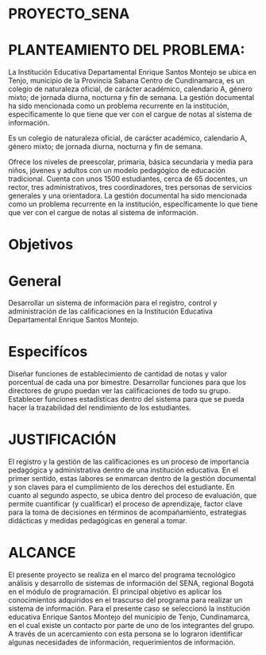 # PROYECTO_SENA




# PLANTEAMIENTO DEL PROBLEMA:
La Institución Educativa Departamental Enrique Santos Montejo se ubica en Tenjo, municipio de la Provincia Sabana Centro de Cundinamarca, es un colegio de naturaleza oficial, de carácter académico,  calendario A, género mixto; de jornada diurna, nocturna y fin de semana.
La gestión documental ha sido mencionada como un problema recurrente en la institución, específicamente lo que tiene que ver con el cargue de notas al sistema de información.

Es un colegio de naturaleza oficial, de carácter académico,  calendario A, género mixto; de jornada diurna, nocturna y fin de semana.

Ofrece los niveles de preescolar,  primaria, básica secundaria y media para niños, jóvenes y adultos con un modelo pedagógico de educación tradicional. Cuenta con unos 1500 estudiantes, cerca de 65 docentes, un rector, tres administrativos, tres coordinadores, tres personas de servicios generales y una orientadora.
La gestión documental ha sido mencionada como un problema recurrente en la institución, específicamente lo que tiene que ver con el cargue de notas al sistema de información.




# Objetivos

# General
Desarrollar un sistema de información para el registro, control y administración de las calificaciones en la Institución Educativa Departamental Enrique Santos Montejo.

# Especifícos
Diseñar  funciones de establecimiento de cantidad de notas y valor porcentual de cada una por bimestre.
Desarrollar funciones para que los directores de grupo puedan ver las calificaciones de todo su grupo.
Establecer funciones estadísticas dentro del sistema para que se pueda hacer la trazabilidad del rendimiento de los estudiantes. 



# JUSTIFICACIÓN 
El registro y la gestión de las calificaciones es un proceso de importancia pedagógica y administrativa dentro de una institución educativa. En el primer sentido, estas labores se enmarcan dentro de la gestión documental y son claves para el cumplimiento de los derechos del estudiante. 
En cuanto al segundo aspecto, se ubica dentro del proceso de evaluación, que permite cuantificar (y cualificar) el proceso de aprendizaje, factor clave para la toma de decisiones en términos de acompañamiento, estrategias didácticas y medidas pedagógicas en general a tomar. 

# ALCANCE
El presente proyecto se realiza en el marco del programa tecnológico análisis y desarrollo de sistemas de información del SENA, regional Bogotá en el módulo de programación. El principal objetivo es aplicar los conocimientos adquiridos en el trascurso del programa para realizar un sistema de información. Para el presente caso se seleccionó la institución educativa Enrique Santos Montejo del municipio de Tenjo, Cundinamarca, en el cual existe un contacto por parte de uno de los integrantes del grupo. A través de un acercamiento con esta persona se lo lograron identificar algunas necesidades de información, requerimientos de información.
